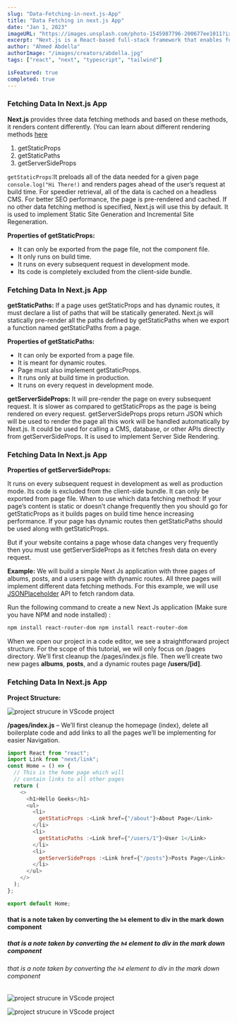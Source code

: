 ```yaml
---
slug: "Data-Fetching-in-next.js-App"
title: "Data Fetching in next.js App"
date: "Jan 1, 2023"
imageURL: "https://images.unsplash.com/photo-1545987796-200677ee1011?ixlib=rb-4.0.3&ixid=MnwxMjA3fDB8MHxwaG90by1wYWdlfHx8fGVufDB8fHx8&auto=format&fit=crop&w=1170&q=80"
excerpt: "Next.js is a React-based full-stack framework that enables functionalities like pre-rendering of web pages. Unlike traditional react app where the entire app is loaded on the client, Next.js allow the web page to be rendered on the server, which is great for performance and SEO. You can learn more about Next.js"
author: "Ahmed Abdella"
authorImage: "/images/creators/abdella.jpg"
tags: ["react", "next", "typescript", "tailwind"]

isFeatured: true
completed: true
---
```


### Fetching Data In Next.js App

**Next.js** provides three data fetching methods and based on these methods, it renders content differently. (You can learn about different rendering methods [here](https://nextjs.org/docs/basic-features/data-fetching/overview)

1. getStaticProps
2. getStaticPaths
3. getServerSideProps

`getStaticProps`:It preloads all of the data needed for a given page `console.log("Hi There!)` and renders pages ahead of the user’s request at build time. For speedier retrieval, all of the data is cached on a headless CMS. For better SEO performance, the page is pre-rendered and cached. If no other data fetching method is specified, Next.js will use this by default. It is used to implement Static Site Generation and Incremental Site Regeneration.

**Properties of getStaticProps:**

- It can only be exported from the page file, not the component file.
- It only runs on build time.
- It runs on every subsequent request in development mode.
- Its code is completely excluded from the client-side bundle.

### Fetching Data In Next.js App

**getStaticPaths:** If a page uses getStaticProps and has dynamic routes, it must declare a list of paths that will be statically generated. Next.js will statically pre-render all the paths defined by getStaticPaths when we export a function named getStaticPaths from a page.

**Properties of getStaticPaths:**

- It can only be exported from a page file.
- It is meant for dynamic routes.
- Page must also implement getStaticProps.
- It runs only at build time in production.
- It runs on every request in development mode.

**getServerSideProps:** It will pre-render the page on every subsequent request. It is slower as compared to getStaticProps as the page is being rendered on every request. getServerSideProps props return JSON which will be used to render the page all this work will be handled automatically by Next.js. It could be used for calling a CMS, database, or other APIs directly from getServerSideProps. It is used to implement Server Side Rendering.

### Fetching Data In Next.js App

**Properties of getServerSideProps:**

It runs on every subsequent request in development as well as production mode.
Its code is excluded from the client-side bundle.
It can only be exported from page file.
When to use which data fetching method: If your page’s content is static or doesn’t change frequently then you should go for getStaticProps as it builds pages on build time hence increasing performance. If your page has dynamic routes then getStaticPaths should be used along with getStaticProps.

But if your website contains a page whose data changes very frequently then you must use getServerSideProps as it fetches fresh data on every request.

**Example:** We will build a simple Next Js application with three pages of albums, posts, and a users page with dynamic routes. All three pages will implement different data fetching methods. For this example, we will use [JSONPlaceholder](https://jsonplaceholder.typicode.com/) API to fetch random data.

Run the following command to create a new Next Js application (Make sure you have NPM and node installed) :

```bash
npm install react-router-dom npm install react-router-dom
```

When we open our project in a code editor, we see a straightforward project structure. For the scope of this tutorial, we will only focus on /pages directory. We’ll first cleanup the /pages/index.js file. Then we’ll create two new pages **albums**, **posts**, and a dynamic routes page **/users/[id]**.

### Fetching Data In Next.js App

**Project Structure:**

![project strucure in VScode project](https://media.geeksforgeeks.org/wp-content/uploads/20220401164247/filestructure-184x300.png "project structure")

**/pages/index.js** – We’ll first cleanup the homepage (index), delete all boilerplate code and add links to all the pages we’ll be implementing for easier Navigation.

```javascript
import React from "react";
import Link from "next/link";
const Home = () => {
  // This is the home page which will
  // contain links to all other pages
  return (
    <>
      <h1>Hello Geeks</h1>
      <ul>
        <li>
          getStaticProps :<Link href={"/about"}>About Page</Link>
        </li>
        <li>
          getStaticPaths :<Link href={"/users/1"}>User 1</Link>
        </li>
        <li>
          getServerSideProps :<Link href={"/posts"}>Posts Page</Link>
        </li>
      </ul>
    </>
  );
};

export default Home;
```

#### that is a note taken by converting the `h4` element to div in the mark down component

##### that is a note taken by converting the `h4` element to div in the mark down component

###### that is a note taken by converting the `h4` element to div in the mark down component

![project strucure in VScode project](https://nextjs.org/static/images/learn/create-nextjs-app/welcome-to-nextjs.png "project structure")

![project strucure in VScode project](https://www.digitalcitizen.life/wp-content/uploads/2020/10/png_jpg_screenshot_5.png.webp "project structure")
